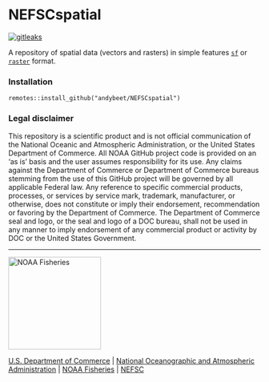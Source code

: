 # NEFSCspatial

[![gitleaks](https://github.com/andybeet/NEFSCspatial/actions/workflows/secretScan.yml/badge.svg)](https://github.com/andybeet/NEFSCspatial/actions/workflows/secretScan.yml)

A repository of spatial data (vectors and rasters) in simple features [`sf`](https://r-spatial.github.io/sf/)  or [`raster`](https://github.com/rspatial/raster) format.

### Installation

``` 
remotes::install_github("andybeet/NEFSCspatial")
```

### Legal disclaimer

This repository is a scientific product and is not official communication of the National Oceanic and Atmospheric Administration, or the United States Department of Commerce. All NOAA GitHub project code is provided on an ‘as is’ basis and the user assumes responsibility for its use. Any claims against the Department of Commerce or Department of Commerce bureaus stemming from the use of this GitHub project will be governed by all applicable Federal law. Any reference to specific commercial products, processes, or services by service mark, trademark, manufacturer, or otherwise, does not constitute or imply their endorsement, recommendation or favoring by the Department of Commerce. The Department of Commerce seal and logo, or the seal and logo of a DOC bureau, shall not be used in any manner to imply endorsement of any commercial product or activity by DOC or the United States Government.

---

<img src="https://raw.githubusercontent.com/nmfs-fish-tools/nmfspalette/main/man/figures/noaa-fisheries-rgb-2line-horizontal-small.png" width="185" alt="NOAA Fisheries">

[U.S. Department of Commerce](https://www.commerce.gov/) | [National Oceanographic and Atmospheric Administration](https://www.noaa.gov) | [NOAA Fisheries](https://www.fisheries.noaa.gov/) | [NEFSC](https://www.fisheries.noaa.gov/about/northeast-fisheries-science-center)